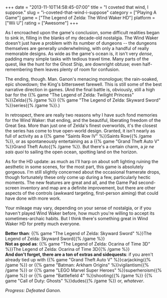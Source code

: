 +++
date = "2013-11-10T14:58:45-07:00"
title = "I coveted that wind, I suppose."
slug = "i-coveted-that-wind-i-suppose"
category = ["Playing A Game"]
game = ["The Legend of Zelda: The Wind Waker HD"]
platform = ["Wii U"]
rating = ["Awesome"]
+++

As I encroached upon the game's conclusion, some difficult realities began to sink in, filling in the blanks of my decade-old nostalgia.  The Wind Waker doesn't just have a problem with its number of dungeons -- the dungeons themselves are generally underwhelming, with only a handful of really memorable designs.  As wide as the game's ocean is, it isn't very <i>dense</i>, padding many simple tasks with tedious travel time.  Many parts of the quest, like the hunt for the Ghost Ship, are downright obtuse; even half-remembering them leaves plenty of room for confusion.

The ending, though.  Man.  Ganon's menacing monologue; the rain-soaked, epic showdown; the King's bittersweet farewell.  This is still some of the best narrative direction in games.  (And the final battle is, obviously, still a high bar for the {{% game "The Legend of Zelda: Twilight Princess" %}}Zelda{{% /game %}} {{% game "The Legend of Zelda: Skyward Sword" %}}series{{% /game %}}.)

In retrospect, there are really two reasons why I have such fond memories for the Wind Waker: that ending, and the beautiful, liberating freedom of the Great Sea.  More than just one of Zelda's finest overworlds, it's the closest the series has come to true open-world design.  Granted, it isn't nearly as full of activity as a {{% game "Saints Row IV" %}}Saints Row{{% /game %}}, or as spontaneously entertaining as a {{% game "Grand Theft Auto V" %}}Grand Theft Auto{{% /game %}}.  But there's a certain charm, a <i>je ne sais quoi</i> to sailing the open ocean, spotting land on the horizon.

As for the HD update: as much as I'll harp on about soft lighting ruining the aesthetic in some scenes, for the most part, this game is absolutely gorgeous.  I'm still slightly concerned about the occasional framerate drops, though fortunately these only come up during a few, particularly hectic moments.  The new features are great and all, and the Game Pad second-screen inventory and map are a definite improvement, but there are other aspects of the controls (awkward targeting, first-person aiming) that could have done with more work.

Your mileage may vary, depending on your sense of nostalgia, or if you haven't played Wind Waker before, how much you're willing to accept its sometimes-archaic habits.  But I think there's something great in Wind Waker HD for pretty much everyone.

<b>Better than</b>: {{% game "The Legend of Zelda: Skyward Sword" %}}The Legend of Zelda: Skyward Sword{{% /game %}}  
<b>Not as good as</b>: {{% game "The Legend of Zelda: Ocarina of Time 3D" %}}The Legend of Zelda: Ocarina of Time 3D{{% /game %}}  
<b>And don't forget, there are a ton of extras and sidequests</b>: if you aren't already tied up with {{% game "Grand Theft Auto V" %}}carjacking{{% /game %}} or {{% game "Batman: Arkham Origins" %}}vigilantism{{% /game %}} or {{% game "LEGO Marvel Super Heroes" %}}superheroism{{% /game %}} or {{% game "Battlefield 4" %}}shooting{{% /game %}} {{% game "Call of Duty: Ghosts" %}}dudes{{% /game %}} or, <i>whatever</i>.

<i>Progress: Defeated Ganon.</i>